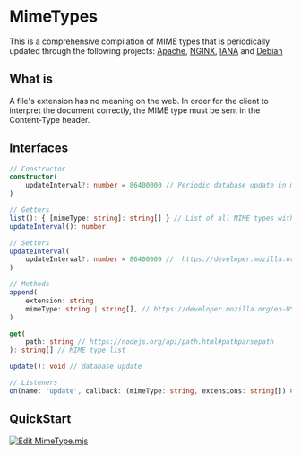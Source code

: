 # MimeTypes
This is a comprehensive compilation of MIME types that is periodically updated through the following projects: [Apache](https://github.com/apache/httpd/blob/trunk/docs/conf/mime.types), [NGINX](https://github.com/nginx/nginx/blob/master/conf/mime.types), [IANA](https://www.iana.org/assignments/media-types/media-types.xhtml) and [Debian](https://salsa.debian.org/debian/media-types/-/blob/master/mime.types)


## What is
A file's extension has no meaning on the web. In order for the client to interpret the document correctly, the MIME type must be sent in the Content-Type header.


## Interfaces
```typescript
// Constructor
constructor(
    updateInterval?: number = 86400000 // Periodic database update in milliseconds. if less than zero, will be disabled
)
```

```typescript
// Getters
list(): { [mimeType: string]: string[] } // List of all MIME types with their extensions
updateInterval(): number
```

```typescript
// Setters
updateInterval(
    updateInterval?: number = 86400000 //  https://developer.mozilla.org/en-US/docs/Web/API/setInterval#delay
)
```

```typescript
// Methods
append(
    extension: string
    mimeType: string | string[], // https://developer.mozilla.org/en-US/docs/Web/HTTP/Basics_of_HTTP/MIME_types#structure_of_a_mime_type
)

get(
    path: string // https://nodejs.org/api/path.html#pathparsepath
): string[] // MIME type list

update(): void // database update
```

```typescript
// Listeners
on(name: 'update', callback: (mimeType: string, extensions: string[]) => void): void
```


## QuickStart
[![Edit MimeType.mjs](https://codesandbox.io/static/img/play-codesandbox.svg)](https://codesandbox.io/s/async-cache-6m2we0?autoresize=1&expanddevtools=1&fontsize=14&hidenavigation=1&theme=dark)
